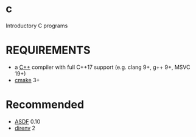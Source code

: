 # c

Introductory C programs

# REQUIREMENTS

* a [C++](https://www.cplusplus.com/) compiler with full C++17 support (e.g. clang 9+, g++ 9+, MSVC 19+)
* [cmake](https://cmake.org/) 3+

# Recommended

* [ASDF](https://asdf-vm.com/) 0.10
* [direnv](https://direnv.net/) 2
